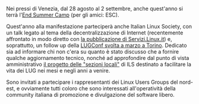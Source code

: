 <!--
.. title: ESC 2018
.. slug: esc-2018
.. date: 2018-08-09 00:00:00
.. tags: 
.. category: 
.. link: 
.. description: 
.. type: text
.. image_copy: 
.. previewimage:
-->

Nei pressi di Venezia, dal 28 agosto al 2 settembre, anche quest'anno si terrà l'<a href="https://www.endsummercamp.org/" rel="nofollow">End Summer Camp</a> (per gli amici: ESC).

Quest'anno alla manifestazione parteciperà anche Italian Linux Society, con un talk legato al tema della decentralizzazione di Internet (recentemente affrontato in modo diretto con <a href="{% link _posts/2018-05-14-servizi-linux-it.md %}">la pubblicazione di Servizi.Linux.it</a>) e, soprattutto, un follow up della <a href="{% link _posts/2018-01-30-lugconf-2018.md %}">LUGConf svolta a marzo a Torino</a>. Dedicato sia ad informare chi non c'era su quanto è stato discusso che a fornire qualche aggiornamento tecnico, nonché ad approfondire dal punto di vista amministrativo <a href="{% link _posts/2018-03-29-report-lugconf-2018.md %}">il progetto delle "sezioni locali"</a> di ILS destinato a facilitare la vita dei LUG nei mesi e negli anni a venire.

Sono invitati a partecipare i rappresentanti dei Linux Users Groups del nord-est, e ovviamente tutti coloro che sono interessati all'operatività della community italiana di promozione e divulgazione del software libero.